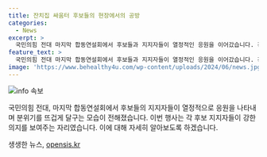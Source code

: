 ```yaml
---
title: 잔치집 싸움터 후보들의 현장에서의 공방
categories:
  - News
excerpt: >
  국민의힘 전대 마지막 합동연설회에서 후보들과 지지자들이 열정적인 응원을 이어갔습니다. 강조되는 원팀의 분위기 속에서 후보 지지자들은 열성적인 유세를 벌이며 각 후보의 특징을 강조했습니다. 각 후보들은 자신의 강점을 부각시키며 공세를 펼치고, 당원들과 지지자들은 각자를 응원하며 열기를 높였습니다. 전당대회를 앞두고 18일과 19일에는 TV 토론회와 선거인단 투표가 예정되어 있습니다.
feature_text: >
  국민의힘 전대 마지막 합동연설회에서 후보들과 지지자들이 열정적인 응원을 이어갔습니다. 강조되는 원팀의 분위기 속에서 후보 지지자들은 열성적인 유세를 벌이며 각 후보의 특징을 강조했습니다. 각 후보들은 자신의 강점을 부각시키며 공세를 펼치고, 당원들과 지지자들은 각자를 응원하며 열기를 높였습니다. 전당대회를 앞두고 18일과 19일에는 TV 토론회와 선거인단 투표가 예정되어 있습니다.
image: 'https://www.behealthy4u.com/wp-content/uploads/2024/06/news.jpg'
---
```


<p><img src="https://www.behealthy4u.com/wp-content/uploads/2024/06/news.jpg" alt="info 속보" /></p>

<p>국민의힘 전대, 마지막 합동연설회에서 후보들의 지지자들이 열정적으로 응원을 나타내며 분위기를 뜨겁게 달구는 모습이 전해졌습니다. 이번 행사는 각 후보 지지자들이 강한 의지를 보여주는 자리였습니다. 이에 대해 자세히 알아보도록 하겠습니다.</p>
생생한 뉴스, <a href="https://opensis.kr" rel="dofollow">opensis.kr</a>


